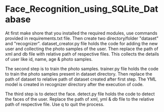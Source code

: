 # Face_Recognition_using_SQLite_Database

At first make shore that you installed the required modules, use commands provided in requirements.txt file.
Then create two directory/folder "dataset" and "recognizer".
dataset_creator.py file holds the code for adding the new user and collecting the photo samples of the user.
Then replace the path of xml and db file with relative path of respective files.
This collects the details of user like id, name, age & photo samples.

The second step is to train the photo samples.
trainer.py file holds the code to train the photo samples present in dataset directory.
Then replace the path of dataset to relative path of dataset created after first step.
The YML model is created in recognizer directory after the execution of code.

The third step is to detect the face.
detect.py file holds the code to detect the faces of the user.
Replace the path of xml, yml & db file to the relative path of respective file.
Use q to quit the process.
